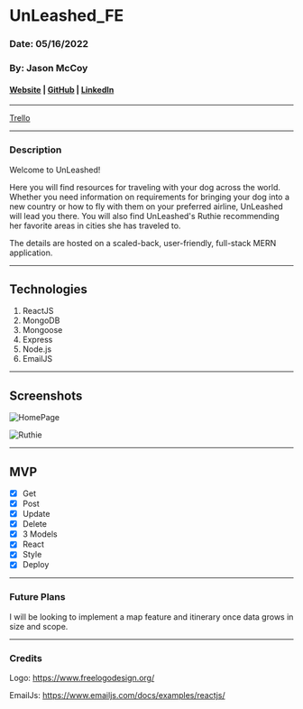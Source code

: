 # UnLeashed_FE

### Date: 05/16/2022

### By: Jason McCoy

#### [Website](https://ruunleashed.herokuapp.com/) | [GitHub](https://github.com/MC-JSON) | [LinkedIn](https://www.linkedin.com/in/jasonwmccoy/)

---

[Trello](https://trello.com/b/eENjqwAP/unleashed)

---

### Description

Welcome to UnLeashed!

Here you will find resources for traveling with your dog across the world. Whether you need information on requirements for bringing your dog into a new country or how to fly with them on your preferred airline, UnLeashed will lead you there. You will also find UnLeashed's Ruthie recommending her favorite areas in cities she has traveled to.

The details are hosted on a scaled-back, user-friendly, full-stack MERN application.

---

## Technologies

1.  ReactJS
2.  MongoDB
3.  Mongoose
4.  Express
5.  Node.js
6.  EmailJS

---

## Screenshots

![HomePage]()

![Ruthie]()

---

## **MVP**

- [x] Get
- [x] Post
- [x] Update
- [x] Delete
- [x] 3 Models
- [x] React
- [x] Style
- [x] Deploy

---

### **Future Plans**

I will be looking to implement a map feature and itinerary once data grows in size and scope.

---

### **Credits**

Logo: https://www.freelogodesign.org/

EmailJs: https://www.emailjs.com/docs/examples/reactjs/
